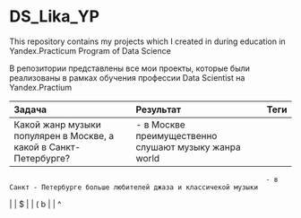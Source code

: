 # DS_Lika_YP
This repository contains my projects which I created in during education in Yandex.Practicum Program of Data Science

В репозитории представлены  все мои проекты, которые были реализованы в рамках обучения профессии Data Scientist на Yandex.Practium

Задача | Результат | Теги
:------ | :----------|:----------
Какой жанр музыки популярен в Москве, а какой в Санкт-Петербурге? | - в Москве преимущественно слушают музыку жанра world  |
                                                                    - в Санкт - Петербурге больше любителей джаза и классичекой музыки
|          | $
       |           | (
b      |           | ^  

